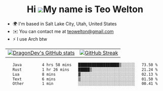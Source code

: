 <div align="center">
  
# Hi ![](https://user-images.githubusercontent.com/18350557/176309783-0785949b-9127-417c-8b55-ab5a4333674e.gif)My name is Teo Welton
</div>

*   🌍  I'm based in Salt Lake City, Utah, United States
*   ✉️  You can contact me at [teowelton@gmail.com](mailto:teowelton@gmail.com)
*   ⚡  I use Arch btw

<div align="center">

|||
|:-------------------------:|:-------------------------:|
| [![DragonDev's GitHub stats](https://github-readme-stats.vercel.app/api?username=DragonDev07&bg_color=1e1e2e&text_color=cdd6f4&icon_color=cba6f7&title_color=94e2d5)](https://github.com/DragonDev07) | [![GitHub Streak](https://streak-stats.demolab.com?user=DragonDev07&theme=catppuccin-mocha)](https://git.io/streak-stats) |

<!--START_SECTION:waka-->

```txt
Java         4 hrs 58 mins   ██████████████████▒░░░░░░   73.50 %
Rust         1 hr 26 mins    █████▒░░░░░░░░░░░░░░░░░░░   21.24 %
Lua          8 mins          ▓░░░░░░░░░░░░░░░░░░░░░░░░   02.13 %
Text         6 mins          ▒░░░░░░░░░░░░░░░░░░░░░░░░   01.50 %
Other        1 min           ░░░░░░░░░░░░░░░░░░░░░░░░░   00.41 %
```

<!--END_SECTION:waka-->

</div>
